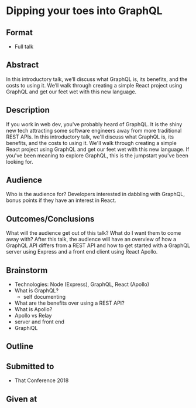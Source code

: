 # Dipping your toes into GraphQL

## Format

* Full talk

## Abstract
In this introductory talk, we’ll discuss what GraphQL is, its benefits, and the costs to using it. We’ll walk through creating a simple React project using GraphQL and get our feet wet with this new language.

## Description
If you work in web dev, you've probably heard of GraphQL. It is the shiny new tech attracting some software engineers away from more traditional REST APIs. In this introductory talk, we'll discuss what GraphQL is, its benefits, and the costs to using it. We'll walk through creating a simple React project using GraphQL and get our feet wet with this new language. If you've been meaning to explore GraphQL, this is the jumpstart you've been looking for.

## Audience
Who is the audience for?
Developers interested in dabbling with GraphQL, bonus points if they have an interest in React.

## Outcomes/Conclusions
What will the audience get out of this talk? What do I want them to come
away with?
After this talk, the audience will have an overview of how a GraphQL API differs from a REST API and how to get started with a GraphQL server using Express and a front end client using React Apollo.

## Brainstorm
- Technologies: Node (Express), GraphQL, React (Apollo)
- What is GraphQL?
  - self documenting
- What are the benefits over using a REST API?
- What is Apollo?
- Apollo vs Relay
- server and front end
- GraphiQL


## Outline


## Submitted to
- That Conference 2018

## Given at